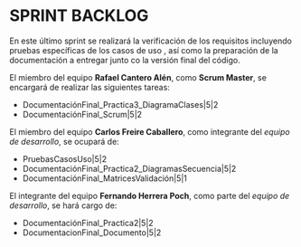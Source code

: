 # SPRINT BACKLOG


En este último sprint se realizará la verificación de los requisitos incluyendo pruebas específicas de los casos de uso
, así como la preparación de la documentación a entregar junto co la versión final del código.

El miembro del equipo **Rafael Cantero Alén**, como **Scrum Master**, se encargará de realizar las siguientes tareas:

* DocumentaciónFinal_Practica3_DiagramaClases|5|2
* DocumentaciónFinal_Scrum|5|2

El miembro del equipo **Carlos Freire Caballero**, como integrante del *equipo de desarrollo*, se ocupará de:

* PruebasCasosUso|5|2
* DocumentaciónFinal_Practica2_DiagramasSecuencia|5|2
* DocumentaciónFinal_MatricesValidación|5|1


El integrante del equipo **Fernando Herrera Poch**, como parte del *equipo de desarrollo*, se hará cargo de:

* DocumentaciónFinal_Practica2|5|2
* DocumentacionFinal_Documento|5|2




